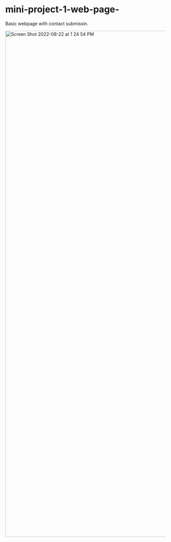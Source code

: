 # mini-project-1-web-page-
Basic webpage with contact submissin.


<img width="1584" alt="Screen Shot 2022-08-22 at 1 24 54 PM" src="https://user-images.githubusercontent.com/104331199/186002480-2a7dcf2b-9816-42e8-b0ed-d9cb3a0e2421.png">
